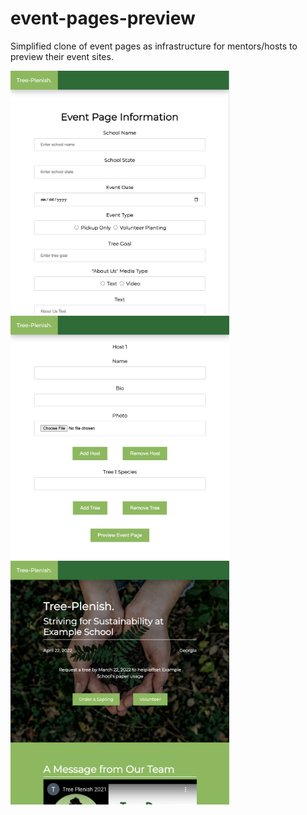 # event-pages-preview

Simplified clone of event pages as infrastructure for mentors/hosts to preview their event sites.

![Form1](images/form1.png)
![Form2](images/form2.png)
![Event Page Preview](images/preview.png)

<style type="text/css">
    img {
        width: 350px;
    }
</style>
